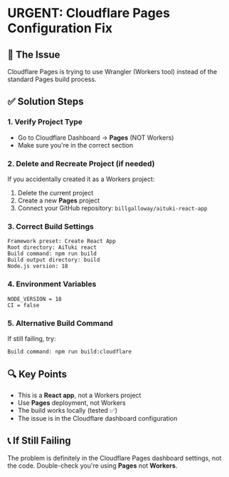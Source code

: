 # URGENT: Cloudflare Pages Configuration Fix

## 🚨 The Issue
Cloudflare Pages is trying to use Wrangler (Workers tool) instead of the standard Pages build process.

## ✅ Solution Steps

### 1. Verify Project Type
- Go to Cloudflare Dashboard → **Pages** (NOT Workers)
- Make sure you're in the correct section

### 2. Delete and Recreate Project (if needed)
If you accidentally created it as a Workers project:
1. Delete the current project
2. Create a new **Pages** project
3. Connect your GitHub repository: `billgalloway/aituki-react-app`

### 3. Correct Build Settings
```
Framework preset: Create React App
Root directory: AiTuki react
Build command: npm run build
Build output directory: build
Node.js version: 18
```

### 4. Environment Variables
```
NODE_VERSION = 18
CI = false
```

### 5. Alternative Build Command
If still failing, try:
```
Build command: npm run build:cloudflare
```

## 🔍 Key Points
- This is a **React app**, not a Workers project
- Use **Pages** deployment, not Workers
- The build works locally (tested ✅)
- The issue is in the Cloudflare dashboard configuration

## 📞 If Still Failing
The problem is definitely in the Cloudflare Pages dashboard settings, not the code. Double-check you're using **Pages** not **Workers**.

